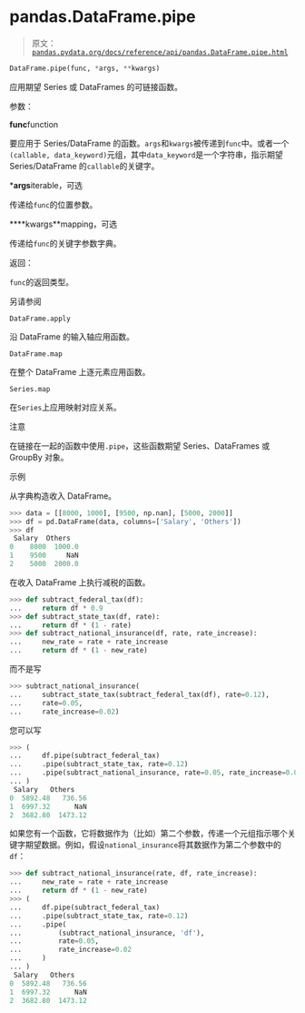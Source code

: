 # pandas.DataFrame.pipe

> 原文：[`pandas.pydata.org/docs/reference/api/pandas.DataFrame.pipe.html`](https://pandas.pydata.org/docs/reference/api/pandas.DataFrame.pipe.html)

```py
DataFrame.pipe(func, *args, **kwargs)
```

应用期望 Series 或 DataFrames 的可链接函数。

参数：

**func**function

要应用于 Series/DataFrame 的函数。`args`和`kwargs`被传递到`func`中。或者一个`(callable, data_keyword)`元组，其中`data_keyword`是一个字符串，指示期望 Series/DataFrame 的`callable`的关键字。

***args**iterable，可选

传递给`func`的位置参数。

****kwargs**mapping，可选

传递给`func`的关键字参数字典。

返回：

`func`的返回类型。

另请参阅

`DataFrame.apply`

沿 DataFrame 的输入轴应用函数。

`DataFrame.map`

在整个 DataFrame 上逐元素应用函数。

`Series.map`

在`Series`上应用映射对应关系。

注意

在链接在一起的函数中使用`.pipe`，这些函数期望 Series、DataFrames 或 GroupBy 对象。

示例

从字典构造收入 DataFrame。

```py
>>> data = [[8000, 1000], [9500, np.nan], [5000, 2000]]
>>> df = pd.DataFrame(data, columns=['Salary', 'Others'])
>>> df
 Salary  Others
0    8000  1000.0
1    9500     NaN
2    5000  2000.0 
```

在收入 DataFrame 上执行减税的函数。

```py
>>> def subtract_federal_tax(df):
...     return df * 0.9
>>> def subtract_state_tax(df, rate):
...     return df * (1 - rate)
>>> def subtract_national_insurance(df, rate, rate_increase):
...     new_rate = rate + rate_increase
...     return df * (1 - new_rate) 
```

而不是写

```py
>>> subtract_national_insurance(
...     subtract_state_tax(subtract_federal_tax(df), rate=0.12),
...     rate=0.05,
...     rate_increase=0.02) 
```

您可以写

```py
>>> (
...     df.pipe(subtract_federal_tax)
...     .pipe(subtract_state_tax, rate=0.12)
...     .pipe(subtract_national_insurance, rate=0.05, rate_increase=0.02)
... )
 Salary   Others
0  5892.48   736.56
1  6997.32      NaN
2  3682.80  1473.12 
```

如果您有一个函数，它将数据作为（比如）第二个参数，传递一个元组指示哪个关键字期望数据。例如，假设`national_insurance`将其数据作为第二个参数中的`df`：

```py
>>> def subtract_national_insurance(rate, df, rate_increase):
...     new_rate = rate + rate_increase
...     return df * (1 - new_rate)
>>> (
...     df.pipe(subtract_federal_tax)
...     .pipe(subtract_state_tax, rate=0.12)
...     .pipe(
...         (subtract_national_insurance, 'df'),
...         rate=0.05,
...         rate_increase=0.02
...     )
... )
 Salary   Others
0  5892.48   736.56
1  6997.32      NaN
2  3682.80  1473.12 
```
